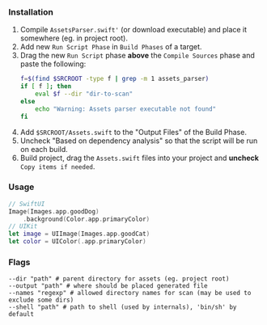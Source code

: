 ### Installation
1. Compile `AssetsParser.swift'` (or download executable) and place it somewhere (eg. in project root).
2. Add new `Run Script Phase` in `Build Phases` of a target.
3. Drag the new `Run Script` phase **above** the `Compile Sources` phase and paste the following:  
    ```bash
    f=$(find $SRCROOT -type f | grep -m 1 assets_parser)
    if [ f ]; then
        eval $f --dir "dir-to-scan"
    else
        echo "Warning: Assets parser executable not found"
    fi
   ```
4. Add `$SRCROOT/Assets.swift` to the "Output Files" of the Build Phase.
5. Uncheck "Based on dependency analysis" so that the script will be run on each build.
6. Build project, drag the `Assets.swift` files into your project and **uncheck** `Copy items if needed`.

### Usage
```swift
// SwiftUI
Image(Images.app.goodDog)
    .background(Color.app.primaryColor)
// UIKit
let image = UIImage(Images.app.goodCat)
let color = UIColor(.app.primaryColor)
```
### Flags
```
--dir "path" # parent directory for assets (eg. project root)
--output "path" # where should be placed generated file
--names "regexp" # allowed directory names for scan (may be used to exclude some dirs)
--shell "path" # path to shell (used by internals), 'bin/sh' by default
```
